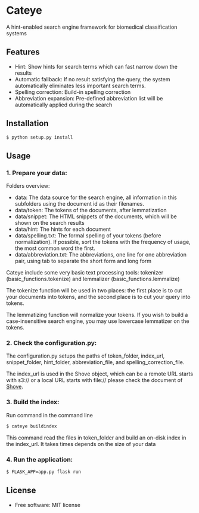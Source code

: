# Cateye

A hint-enabled search engine framework for biomedical classification systems

## Features
- Hint: Show hints for search terms which can fast narrow down the results
- Automatic fallback: If no result satisfying the query, the system automatically eliminates less important search terms.
- Spelling correction: Build-in spelling correction
- Abbreviation expansion: Pre-defined abbreviation list will be automatically applied during the search

## Installation

```bash
$ python setup.py install
```

## Usage
### 1. Prepare your data:

Folders overview:
  - data: The data source for the search engine, all information in this subfolders using the document id as their filenames.
  - data/token: The tokens of the documents, after lemmatization
  - data/snippet: The HTML snippets of the documents, which will be shown on the search results
  - data/hint: The hints for each document
  - data/spelling.txt: The formal spelling of your tokens (before normalization). If possible, sort the tokens with the frequency of usage, the most common word the first.
  - data/abbreviation.txt: The abbreviations, one line for one abbreviation pair, using tab to separate the short form and long form

Cateye include some very basic text processing tools:
tokenizer (basic_functions.tokenize) and lemmalizer (basic_functions.lemmalize)

The tokenize function will be used in two places: the first place is to cut your documents into tokens, and the second place is to cut your query into tokens.

The lemmatizing function will normalize your tokens. If you wish to build a case-insensitive search engine, you may use lowercase lemmatizer on the tokens.

### 2. Check the configuration.py:
The configuration.py setups the paths of token_folder, index_url, snippet_folder, hint_folder, abbreviation_file, and spelling_correction_file.

The index_url is used in the Shove object, which can be a remote URL starts with s3:// or a local URL starts with file:// please check the document of [Shove](https://pypi.org/project/shove/).

### 3. Build the index:
Run command in the command line
```bash
$ cateye buildindex
```
This command read the files in token_folder and build an on-disk index in the index_url. It takes times depends on the size of your data

### 4. Run the application:
```bash
$ FLASK_APP=app.py flask run
```

## License
* Free software: MIT license
